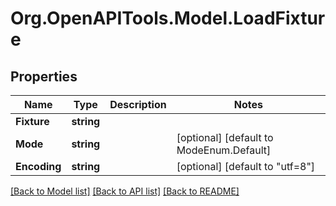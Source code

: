 
# Org.OpenAPITools.Model.LoadFixture

## Properties

Name | Type | Description | Notes
------------ | ------------- | ------------- | -------------
**Fixture** | **string** |  | 
**Mode** | **string** |  | [optional] [default to ModeEnum.Default]
**Encoding** | **string** |  | [optional] [default to "utf=8"]

[[Back to Model list]](../README.md#documentation-for-models)
[[Back to API list]](../README.md#documentation-for-api-endpoints)
[[Back to README]](../README.md)

